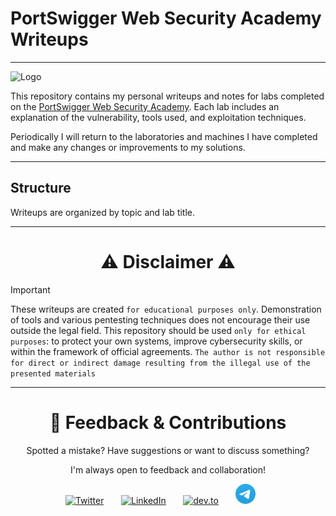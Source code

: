 

# PortSwigger Web Security Academy Writeups

---

<img src="./screenshots/portlogo.png" alt="Logo"/>

This repository contains my personal writeups and notes for labs completed on the [PortSwigger Web Security Academy](https://portswigger.net/web-security).
Each lab includes an explanation of the vulnerability, tools used, and exploitation techniques.

Periodically I will return to the laboratories and machines I have completed and make any changes or improvements to my solutions.

---

## Structure

Writeups are organized by topic and lab title.

---

<h1 align="center">⚠️ Disclaimer ⚠️</h1>

> [!IMPORTANT]
> These writeups are created `for educational purposes only`. Demonstration of tools and various pentesting techniques does not encourage their use outside the legal field.
This repository should be used `only for ethical purposes`: to protect your own systems, improve cybersecurity skills, or within the framework of official agreements.
`The author is not responsible for direct or indirect damage resulting from the illegal use of the presented materials`

---
<h1 align="center"> 💬 Feedback & Contributions </h1>

<div align="center">
  <p>Spotted a mistake? Have suggestions or want to discuss something?</p>
</div>
<div align="center">
  <p>I'm always open to feedback and collaboration!</p>
</div>

<p align="center">
  <a href="https://x.com/sonyaflower995"><img width="32px" alt="Twitter" title="Twitter" src="https://i.imgur.com/AixJgnm.png"/></a>
  &#8287;&#8287;&#8287;&#8287;&#8287;
 <a href="https://www.linkedin.com/in/valerii-ilin-661405372/"><img width="32px" alt="LinkedIn" title="LinkedIn" src="https://i.imgur.com/yRpa1dQ.png"/></a>
  &#8287;&#8287;&#8287;&#8287;&#8287;
 <a href="https://dev.to/sonyahack1"><img width="32px" alt="dev.to" title="sonyahack1 dev.to" src="https://i.imgur.com/mVm29vK.png"></a>
  &#8287;&#8287;&#8287;&#8287;&#8287;
 <a href="https://t.me/sonyahack1"><img width="32px" alt="telegram" title="sonyahack1 telegram" src="https://github.com/sonyahack1/sonyahack1/blob/main/logo/tg-icon.svg"></a>
  &#8287;&#8287;&#8287;&#8287;&#8287;
</p>

